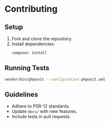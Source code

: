 # Contributing

## Setup
1. Fork and clone the repository.
2. Install dependencies:
   ```bash
   composer install
   ```

## Running Tests
```bash
vendor/bin/phpunit --configuration phpunit.xml
```

## Guidelines
- Adhere to PSR-12 standards.
- Update `docs/` with new features.
- Include tests in pull requests.
